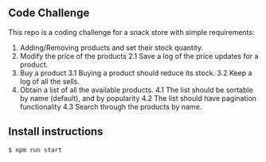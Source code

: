 ## Code Challenge

This repo is a coding challenge for a snack store with simple requirements:

1. Adding/Removing products and set their stock quantity.
2. Modify the price of the products
    2.1 Save a log of the price updates for a product.
3. Buy a product
    3.1 Buying a product should reduce its stock.
    3.2 Keep a log of all the sells.
4. Obtain a list of all the available products.
    4.1 The list should be sortable by name (default), and by popularity
    4.2 The list should have pagination functionality
    4.3 Search through the products by name.

 ## Install instructions

 ```bash
 $ npm run start
 ```